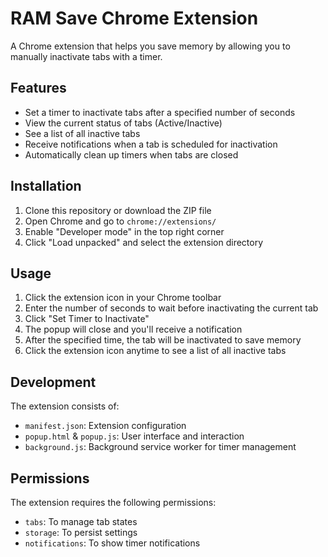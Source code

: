 # RAM Save Chrome Extension

A Chrome extension that helps you save memory by allowing you to manually inactivate tabs with a timer.

## Features

- Set a timer to inactivate tabs after a specified number of seconds
- View the current status of tabs (Active/Inactive)
- See a list of all inactive tabs
- Receive notifications when a tab is scheduled for inactivation
- Automatically clean up timers when tabs are closed

## Installation

1. Clone this repository or download the ZIP file
2. Open Chrome and go to `chrome://extensions/`
3. Enable "Developer mode" in the top right corner
4. Click "Load unpacked" and select the extension directory

## Usage

1. Click the extension icon in your Chrome toolbar
2. Enter the number of seconds to wait before inactivating the current tab
3. Click "Set Timer to Inactivate"
4. The popup will close and you'll receive a notification
5. After the specified time, the tab will be inactivated to save memory
6. Click the extension icon anytime to see a list of all inactive tabs

## Development

The extension consists of:
- `manifest.json`: Extension configuration
- `popup.html` & `popup.js`: User interface and interaction
- `background.js`: Background service worker for timer management

## Permissions

The extension requires the following permissions:
- `tabs`: To manage tab states
- `storage`: To persist settings
- `notifications`: To show timer notifications
